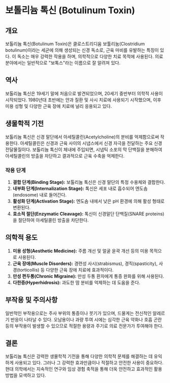 

# 보톨리늄 톡신 (Botulinum Toxin)

## 개요
보톨리늄 톡신(Botulinum Toxin)은 클로스트리디움 보툴리눔(Clostridium botulinum)이라는 세균에 의해 생성되는 신경 독소로, 근육 마비를 유발하는 특징이 있다. 이 독소는 매우 강력한 작용을 하며, 의학적으로 다양한 치료 목적에 사용된다. 의료 분야에서는 일반적으로 "보톡스"라는 이름으로 잘 알려져 있다.

## 역사
보톨리늄 톡신은 19세기 말에 처음으로 발견되었으며, 20세기 중반부터 의학적 사용이 시작되었다. 1980년대 초반에는 안과 질환 및 사시 치료에 사용되기 시작했으며, 이후 미용 성형 및 다양한 근육 장애 치료에 널리 응용되고 있다.

## 생물학적 기전
보톨리늄 톡신은 신경 말단에서 아세틸콜린(Acetylcholine)의 분비를 억제함으로써 작용한다. 아세틸콜린은 신경과 근육 사이의 시냅스에서 신경 자극을 전달하는 주요 신경전달물질이다. 보톨리늄 톡신이 체내에 주입되면, 시냅틱 소포의 막 단백질을 분해하여 아세틸콜린의 방출을 차단하고 결과적으로 근육 수축을 억제한다.

### 작용 단계
1. **결합 단계(Binding Stage):** 보톨리늄 톡신은 신경 말단의 특정 수용체와 결합한다.
2. **내부화 단계(Internalization Stage):** 톡신은 세포 내로 흡수되어 엔도솜(endosome) 내로 들어간다.
3. **활성화 단계(Activation Stage):** 엔도솜 내에서 낮은 pH 환경에 의해 활성 형태로 변환된다.
4. **효소적 절단(Enzymatic Cleavage):** 톡신이 신경말단 단백질(SNARE proteins)을 절단하여 아세틸콜린 방출을 차단한다.

## 의학적 용도
1. **미용 성형(Aesthetic Medicine):** 주름 개선 및 얼굴 윤곽 개선 등의 미용 목적으로 사용된다.
2. **근육 장애(Muscle Disorders):** 경련성 사시(strabismus), 경직(spasticity), 사경(torticollis) 등 다양한 근육 장애 치료에 효과적이다.
3. **만성 편두통(Chronic Migraine):** 만성 두통 환자에게 통증 완화를 위해 사용된다.
4. **다한증(Hyperhidrosis):** 과도한 땀 분비를 억제하는 데 도움을 준다.

## 부작용 및 주의사항
일반적인 부작용으로는 주사 부위의 통증이나 붓기가 있으며, 드물게는 전신적인 알레르기 반응이 나타날 수 있다. 오남용이나 과량 투여 시에는 심각한 근육 약화나 호흡 곤란 등의 부작용이 발생할 수 있으므로 적절한 용량과 주기로 의료 전문가가 투여해야 한다.

## 결론
보톨리늄 톡신은 강력한 생물학적 기전을 통해 다양한 의학적 문제를 해결하는 데 유익하게 사용되고 있다. 그러나 그 강력한 효과만큼이나 적절하고 안전한 사용이 중요하다. 현대 의학에서는 지속적인 연구와 임상 경험 축적을 통해 더욱 안전하고 효과적인 활용 방법을 모색하고 있다.